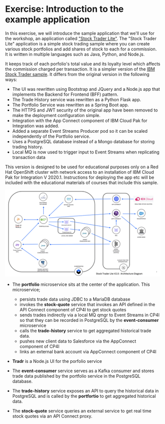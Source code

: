 # Exercise: Introduction to the example application

In this exercise, we will introduce the sample application that we'll use for the workshop, an application called ["Stock Trader Lite"](https://github.com/IBMStockTraderLite/stocktrader-cp4I). The "Stock Trader Lite" application is a simple stock trading sample where you can create various stock portfolios and add shares of stock to each for a commission. It is written in multiple languages such as Java, Python, and Node.js.

It keeps track of each porfolio's total value and its loyalty level which affects the commission charged per transaction. It is a simpler version of the [IBM Stock Trader sample](https://github.com/IBMStockTrader/stocktrader). It differs from the original version in the following ways:

* The UI was rewritten using Bootstrap and JQuery and a Node.js app that implements the Backend for Frontend (BFF) pattern.
* The Trade History service was rewritten as a Python Flask app.
* The Portfolio Service was rewritten as a Spring Boot app.
* The HTTPS and JWT security of the original app have been removed to make the deployment configuration simple.
* Integration with the App Connect component of IBM Cloud Pak for Integration was added.
* Added a separate Event Streams Producer pod so it can be scaled independently of the Portfolio service.
* Uses a PostgreSQL database instead of a Mongo database for storing trading history.
* Local MQ is now used to trigger input to Event Streams when replicating transaction data

This version is designed to be used for educational purposes only on a Red Hat OpenShift cluster with network access to an installation of IBM Cloud Pak for Integration V 2020.1. Instructions for deploying the app etc will be included with the educational materials of courses that include this sample.

![Architectural Diagram](images/architecture.png)

* The **portfolio** microservice sits at the center of the application. This microservice;

  * persists trade data using JDBC to a MariaDB database
  * invokes the **stock-quote** service that invokes an API defined in the API Connect component of CP4I to get stock quotes
  * sends trades indirectly via a local MQ qmgr to Event Streams in CP4I so that they can be recorded in PostgreSQL by the **event-consumer** microservice
  * calls the **trade-history** service to get aggregated historical trade data.
  * pushes new client data to Salesforce via the AppConnect component of CP4I
  * links an external bank account via AppConnect component of CP4I

* **Tradr** is a Node.js UI for the porfolio service

* The **event-consumer** service serves as a Kafka consumer and stores trade data published by the portfolio service in the PostgreSQL database.

* The **trade-history** service exposes an API to query the historical data in PostgreSQL and is called by the **portfortio** to get aggregated historical data.

* The **stock-quote** service queries an external service to get real time stock quotes via an API Connect proxy.
